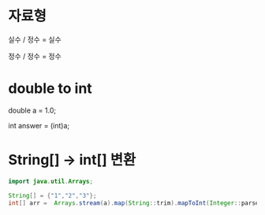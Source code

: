 # 자료형

실수 /  정수 = 실수

정수 / 정수 = 정수



# double to int

double a = 1.0;

int answer = (int)a;



# String[] -> int[] 변환

```java
import java.util.Arrays;

String[] = {"1","2","3"};
int[] arr =  Arrays.stream(a).map(String::trim).mapToInt(Integer::parseInt).toArray();
```



